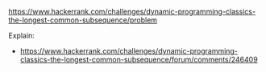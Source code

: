 https://www.hackerrank.com/challenges/dynamic-programming-classics-the-longest-common-subsequence/problem

Explain:

- https://www.hackerrank.com/challenges/dynamic-programming-classics-the-longest-common-subsequence/forum/comments/246409

